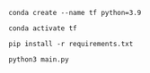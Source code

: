 `conda create --name tf python=3.9`

`conda activate tf`

`pip install -r requirements.txt`

`python3 main.py`